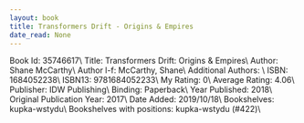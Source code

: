 ```yaml
---
layout: book
title: Transformers Drift - Origins & Empires
date_read: None
---
```


Book Id: 35746617\ 
Title: Transformers Drift: Origins & Empires\ 
Author: Shane McCarthy\ 
Author l-f: McCarthy, Shane\ 
Additional Authors: \ 
ISBN: 1684052238\ 
ISBN13: 9781684052233\ 
My Rating: 0\ 
Average Rating: 4.06\ 
Publisher: IDW Publishing\ 
Binding: Paperback\ 
Year Published: 2018\ 
Original Publication Year: 2017\ 
Date Added: 2019/10/18\ 
Bookshelves: kupka-wstydu\ 
Bookshelves with positions: kupka-wstydu (#422)\ 

